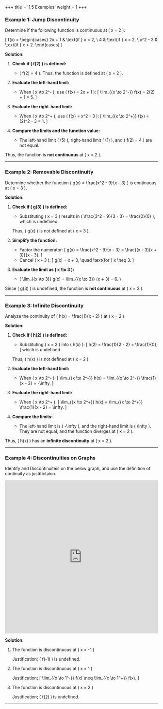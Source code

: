 +++
title = '1.5 Examples'
weight = 1
+++


### Example 1: Jump Discontinuity

Determine if the following function is continuous at \( x = 2 \):

\[
f(x) = \begin{cases} 
2x + 1 & \text{if } x < 2, \\
4 & \text{if } x = 2, \\
x^2 - 3 & \text{if } x > 2.
\end{cases}
\]

**Solution:**

1. **Check if \( f(2) \) is defined:**
   - \( f(2) = 4 \). Thus, the function is defined at \( x = 2 \).

2. **Evaluate the left-hand limit:**
   - When \( x \to 2^- \), use \( f(x) = 2x + 1 \):
     \[
     \lim_{{x \to 2^-}} f(x) = 2(2) + 1 = 5.
     \]

3. **Evaluate the right-hand limit:**
   - When \( x \to 2^+ \), use \( f(x) = x^2 - 3 \):
     \[
     \lim_{{x \to 2^+}} f(x) = (2)^2 - 3 = 1.
     \]

4. **Compare the limits and the function value:**
   - The left-hand limit \( (5) \), right-hand limit \( (1) \), and \( f(2) = 4 \) are not equal.

Thus, the function is **not continuous** at \( x = 2 \).

---

### Example 2: Removable Discontinuity 

Determine whether the function \( g(x) = \frac{x^2 - 9}{x - 3} \) is continuous at \( x = 3 \).

**Solution:**

1. **Check if \( g(3) \) is defined:**
   - Substituting \( x = 3 \) results in \( \frac{3^2 - 9}{3 - 3} = \frac{0}{0} \), which is undefined.

   Thus, \( g(x) \) is not defined at \( x = 3 \).

2. **Simplify the function:**
   - Factor the numerator:
     \[
     g(x) = \frac{x^2 - 9}{x - 3} = \frac{(x - 3)(x + 3)}{x - 3}.
     \]
   - Cancel \( x - 3 \):
     \[
     g(x) = x + 3, \quad \text{for } x \neq 3.
     \]

3. **Evaluate the limit as \( x \to 3 \):**
   - \( \lim_{{x \to 3}} g(x) = \lim_{{x \to 3}} (x + 3) = 6. \)

Since \( g(3) \) is undefined, the function is **not continuous** at \( x = 3 \).

---


### Example 3: Infinite Discontinuity

Analyze the continuity of \( h(x) = \frac{1}{x - 2} \) at \( x = 2 \).

**Solution:**

1. **Check if \( h(2) \) is defined:**
   - Substituting \( x = 2 \) into \( h(x) \):
     \[
     h(2) = \frac{1}{2 - 2} = \frac{1}{0},
     \]
     which is undefined.

   Thus, \( h(x) \) is not defined at \( x = 2 \).

2. **Evaluate the left-hand limit:**
   - When \( x \to 2^- \):
     \[
     \lim_{{x \to 2^-}} h(x) = \lim_{{x \to 2^-}} \frac{1}{x - 2} = -\infty.
     \]

3. **Evaluate the right-hand limit:**
   - When \( x \to 2^+ \):
     \[
     \lim_{{x \to 2^+}} h(x) = \lim_{{x \to 2^+}} \frac{1}{x - 2} = \infty.
     \]

4. **Compare the limits:**
   - The left-hand limit is \( -\infty \), and the right-hand limit is \( \infty \). They are not equal, and the function diverges at \( x = 2 \).

Thus, \( h(x) \) has an **infinite discontinuity** at \( x = 2 \).

---

### Example 4: Discontinuities on Graphs

Identify and Discontinuiteis on the below graph, and use the definition of continuity as justifictaion.

<div style="margin: 0 auto; width: fit-content;">
    <iframe src="https://www.desmos.com/calculator/gyfxygujxc?embed" width="500" height="500" style="border: 1px solid #ccc" frameborder=0></iframe>
</div>



**Solution:**

1. The function is discontinuous at \( x = -1 \) 
   
   Justification; \( f(-1) \) is undefined.

2. The function is discontinuous at \( x = 1 \) 
   
   Justification; 
    \[
    \lim_{{x \to 1^-}} f(x) \neq \lim_{{x \to 1^+}} f(x).
    \]

1. The function is discontinuous at \( x = 2 \) 
   
   Justification; \( f(2) \) is undefined.


---
